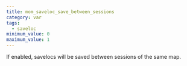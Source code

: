 ```yaml
---
title: mom_saveloc_save_between_sessions
category: var
tags:
  - saveloc
minimum_value: 0
maximum_value: 1
---
```


If enabled, savelocs will be saved between sessions of the same map.